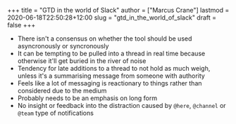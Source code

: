 +++
title = "GTD in the world of Slack"
author = ["Marcus Crane"]
lastmod = 2020-06-18T22:50:28+12:00
slug = "gtd_in_the_world_of_slack"
draft = false
+++

-   There isn't a consensus on whether the tool should be used asyncronously or syncronously
-   It can be tempting to be pulled into a thread in real time because otherwise it'll get buried in the river of noise
-   Tendency for late additions to a thread to not hold as much weigh, unless it's a summarising message from someone with authority
-   Feels like a lot of messaging is reactionary to things rather than considered due to the medium
-   Probably needs to be an emphasis on long form
-   No insight or feedback into the distraction caused by `@here`, `@channel` or `@team` type of notifications
